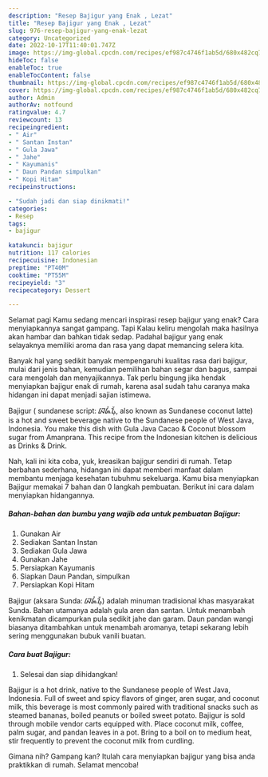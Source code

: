 ```yaml
---
description: "Resep Bajigur yang Enak , Lezat"
title: "Resep Bajigur yang Enak , Lezat"
slug: 976-resep-bajigur-yang-enak-lezat
category: Uncategorized
date: 2022-10-17T11:40:01.747Z
image: https://img-global.cpcdn.com/recipes/ef987c4746f1ab5d/680x482cq70/bajigur-foto-resep-utama.jpg
hideToc: false
enableToc: true
enableTocContent: false
thumbnail: https://img-global.cpcdn.com/recipes/ef987c4746f1ab5d/680x482cq70/bajigur-foto-resep-utama.jpg
cover: https://img-global.cpcdn.com/recipes/ef987c4746f1ab5d/680x482cq70/bajigur-foto-resep-utama.jpg
author: Admin
authorAv: notfound
ratingvalue: 4.7
reviewcount: 13
recipeingredient:
- " Air"
- " Santan Instan"
- " Gula Jawa"
- " Jahe"
- " Kayumanis"
- " Daun Pandan simpulkan"
- " Kopi Hitam"
recipeinstructions:

- "Sudah jadi dan siap dinikmati!"
categories:
- Resep
tags:
- bajigur

katakunci: bajigur 
nutrition: 117 calories
recipecuisine: Indonesian
preptime: "PT40M"
cooktime: "PT55M"
recipeyield: "3"
recipecategory: Dessert

---
```



Selamat pagi Kamu sedang mencari inspirasi resep bajigur yang enak? Cara menyiapkannya sangat gampang. Tapi Kalau keliru mengolah maka hasilnya akan hambar dan bahkan tidak sedap. Padahal bajigur yang enak selayaknya memiliki aroma dan rasa yang dapat memancing selera kita.


Banyak hal yang sedikit banyak mempengaruhi kualitas rasa dari bajigur, mulai dari jenis bahan, kemudian pemilihan bahan segar dan bagus, sampai cara mengolah dan menyajikannya. Tak perlu bingung jika hendak menyiapkan bajigur enak di rumah, karena asal sudah tahu caranya maka hidangan ini dapat menjadi sajian istimewa.

Bajigur ( sundanese script: ᮘᮏᮤᮍᮥᮁ, also known as Sundanese coconut latte) is a hot and sweet beverage native to the Sundanese people of West Java, Indonesia. You make this dish with Gula Java Cacao &amp; Coconut blossom sugar from Amanprana. This recipe from the Indonesian kitchen is delicious as Drinks &amp; Drink.


Nah, kali ini kita coba, yuk, kreasikan bajigur sendiri di rumah. Tetap berbahan sederhana, hidangan ini dapat memberi manfaat dalam membantu menjaga kesehatan tubuhmu sekeluarga. Kamu bisa menyiapkan Bajigur memakai 7 bahan dan 0 langkah pembuatan. Berikut ini cara dalam menyiapkan hidangannya.

<!--inarticleads1-->

##### Bahan-bahan dan bumbu yang wajib ada untuk pembuatan Bajigur:

1. Gunakan  Air
1. Sediakan  Santan Instan
1. Sediakan  Gula Jawa
1. Gunakan  Jahe
1. Persiapkan  Kayumanis
1. Siapkan  Daun Pandan, simpulkan
1. Persiapkan  Kopi Hitam


Bajigur (aksara Sunda: ᮘᮏᮤᮍᮥᮁ) adalah minuman tradisional khas masyarakat Sunda. Bahan utamanya adalah gula aren dan santan. Untuk menambah kenikmatan dicampurkan pula sedikit jahe dan garam. Daun pandan wangi biasanya ditambahkan untuk menambah aromanya, tetapi sekarang lebih sering menggunakan bubuk vanili buatan. 

<!--inarticleads2-->

##### Cara buat Bajigur:


1. Selesai dan siap dihidangkan!

Bajigur is a hot drink, native to the Sundanese people of West Java, Indonesia. Full of sweet and spicy flavors of ginger, aren sugar, and coconut milk, this beverage is most commonly paired with traditional snacks such as steamed bananas, boiled peanuts or boiled sweet potato. Bajigur is sold through mobile vendor carts equipped with. Place coconut milk, coffee, palm sugar, and pandan leaves in a pot. Bring to a boil on to medium heat, stir frequently to prevent the coconut milk from curdling. 

Gimana nih? Gampang kan? Itulah cara menyiapkan bajigur yang bisa anda praktikkan di rumah. Selamat mencoba!
